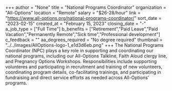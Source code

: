 +++
author = "None"
title = "National Programs Coordinator"
organization = "All-Options"
location = "Remote"
salary = "$26-28/hour"
link = "https://www.all-options.org/national-programs-coordinator/"
sort_date = "2023-02-15"
created_at = "February 15, 2023"
closing_date = "-"
a_job_type = ["Full Time"]
b_benefits = ["Retirement","Paid Leave","Paid Vacation","Permanently Remote","Sick time","Professional development"]
c_feedback = ""
aa_degrees_required = "No degree required"
thumbnail = "../../images/AllOptions-logo-1_e1d3d6eb.png"
+++
The National Programs Coordinator (NPC) plays a key role in supporting and coordinating our national programs, including our All-Options Talkline, Faith Aloud clergy line, and Pregnancy Options Workshops. Responsibilities include supporting volunteres and participating in recruitment and training of new volunteers, coordinating program details, co-facilitating trainings, and participating in fundraising and direct service efforts as needed across All-Options’ programs. 